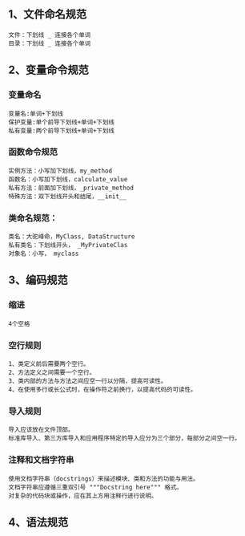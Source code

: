 ## 1、文件命名规范
    文件：下划线 _ 连接各个单词
    目录：下划线 _ 连接各个单词

## 2、变量命令规范
   
### 变量命名
    变量名:单词+下划线
    保护变量:单个前导下划线+单词+下划线
    私有变量:两个前导下划线+单词+下划线

### 函数命令规范
    实例方法：小写加下划线，my_method
    函数名：小写加下划线，calculate_value
    私有方法：前面加下划线，_private_method
    特殊方法：双下划线开头和结尾，__init__

### 类命名规范：
    类名：大驼峰命，MyClass, DataStructure
    私有类名：下划线开头， _MyPrivateClas
    对象名：小写， myclass



## 3、编码规范

### 缩进
    4个空格

### 空行规则
    1、类定义前后需要两个空行。
    2、方法定义之间需要一个空行。
    3、类内部的方法与方法之间应空一行以分隔，提高可读性。
    4、在使用多行或长公式时，在操作符之前换行，以提高代码的可读性。

### 导入规则
    导入应该放在文件顶部。
    标准库导入、第三方库导入和应用程序特定的导入应分为三个部分，每部分之间空一行。

### 注释和文档字符串
    使用文档字符串（docstrings）来描述模块、类和方法的功能与用法。
    文档字符串应遵循三重双引号 """Docstring here""" 格式。
    对复杂的代码块或操作，应在其上方用注释行进行说明。


## 4、语法规范
